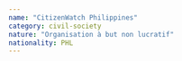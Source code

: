 ```yaml
---
name: "CitizenWatch Philippines"
category: civil-society
nature: "Organisation à but non lucratif"
nationality: PHL
---
```

    